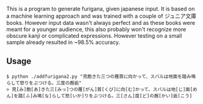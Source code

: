 
This is a program to generate furigana, given japanese input. It is based on a machine learning approach and was trained with a couple of ジュニア文庫 books. However input data wasn't always perfect and as these books were meant for a younger audience, this also probably won't recognize more obscure kanji or complicated expressions.
However testing on a small sample already resulted in ~98.5% accuracy.

## Usage
```
$ python ./addfurigana2.py "見飽きた三つの雁首に向かって、スバルは地面を踏み鳴らして怒りをぶつける。三度の邂逅"
> 見[み]飽[あ]きた三[みっ]つの雁[がん]首[くび]に向[む]かって、スバルは地[じ]面[めん]を踏[ふ]み鳴[な]らして怒[いか]りをぶつける。三[さん]度[ど]の邂[かい]逅[こう]
```
